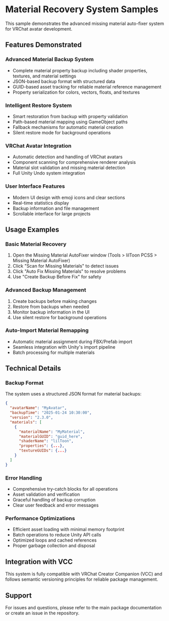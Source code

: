 # Material Recovery System Samples

This sample demonstrates the advanced missing material auto-fixer system for VRChat avatar development.

## Features Demonstrated

### Advanced Material Backup System
- Complete material property backup including shader properties, textures, and material settings
- JSON-based backup format with structured data
- GUID-based asset tracking for reliable material reference management
- Property serialization for colors, vectors, floats, and textures

### Intelligent Restore System
- Smart restoration from backup with property validation
- Path-based material mapping using GameObject paths
- Fallback mechanisms for automatic material creation
- Silent restore mode for background operations

### VRChat Avatar Integration
- Automatic detection and handling of VRChat avatars
- Component scanning for comprehensive renderer analysis
- Material slot validation and missing material detection
- Full Unity Undo system integration

### User Interface Features
- Modern UI design with emoji icons and clear sections
- Real-time statistics display
- Backup information and file management
- Scrollable interface for large projects

## Usage Examples

### Basic Material Recovery
1. Open the Missing Material AutoFixer window (Tools > lilToon PCSS > Missing Material AutoFixer)
2. Click "Scan for Missing Materials" to detect issues
3. Click "Auto Fix Missing Materials" to resolve problems
4. Use "Create Backup Before Fix" for safety

### Advanced Backup Management
1. Create backups before making changes
2. Restore from backups when needed
3. Monitor backup information in the UI
4. Use silent restore for background operations

### Auto-Import Material Remapping
- Automatic material assignment during FBX/Prefab import
- Seamless integration with Unity's import pipeline
- Batch processing for multiple materials

## Technical Details

### Backup Format
The system uses a structured JSON format for material backups:
```json
{
  "avatarName": "MyAvatar",
  "backupTime": "2025-01-24 10:30:00",
  "version": "2.3.0",
  "materials": [
    {
      "materialName": "MyMaterial",
      "materialGUID": "guid_here",
      "shaderName": "lilToon",
      "properties": {...},
      "textureGUIDs": {...}
    }
  ]
}
```

### Error Handling
- Comprehensive try-catch blocks for all operations
- Asset validation and verification
- Graceful handling of backup corruption
- Clear user feedback and error messages

### Performance Optimizations
- Efficient asset loading with minimal memory footprint
- Batch operations to reduce Unity API calls
- Optimized loops and cached references
- Proper garbage collection and disposal

## Integration with VCC

This system is fully compatible with VRChat Creator Companion (VCC) and follows semantic versioning principles for reliable package management.

## Support

For issues and questions, please refer to the main package documentation or create an issue in the repository. 